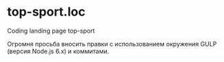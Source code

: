 # top-sport.loc
Coding landing page top-sport

<p>Огромня просьба вносить правки с использованием окружения GULP (версия Node.js 6.x) и коммитами.</p>
